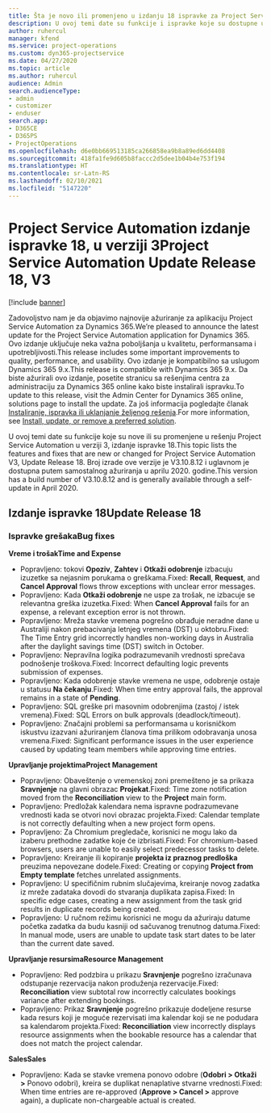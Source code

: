 ```yaml
---
title: Šta je novo ili promenjeno u izdanju 18 ispravke za Project Service Automation verzije 3
description: U ovoj temi date su funkcije i ispravke koje su dostupne u izdanju 18 ispravke za Project Service Automation verzije 3.
author: ruhercul
manager: kfend
ms.service: project-operations
ms.custom: dyn365-projectservice
ms.date: 04/27/2020
ms.topic: article
ms.author: ruhercul
audience: Admin
search.audienceType:
- admin
- customizer
- enduser
search.app:
- D365CE
- D365PS
- ProjectOperations
ms.openlocfilehash: d6e0bb669513185ca266858ea9b8a89ed6dd4408
ms.sourcegitcommit: 418fa1fe9d605b8faccc2d5dee1b04b4e753f194
ms.translationtype: HT
ms.contentlocale: sr-Latn-RS
ms.lasthandoff: 02/10/2021
ms.locfileid: "5147220"
---
```

# <a name="project-service-automation-update-release-18-v3"></a><span data-ttu-id="0de9f-103">Project Service Automation izdanje ispravke 18, u verziji 3</span><span class="sxs-lookup"><span data-stu-id="0de9f-103">Project Service Automation Update Release 18, V3</span></span>

[!include [banner](../includes/psa-now-project-operations.md)]

<span data-ttu-id="0de9f-104">Zadovoljstvo nam je da objavimo najnovije ažuriranje za aplikaciju Project Service Automation za Dynamics 365.</span><span class="sxs-lookup"><span data-stu-id="0de9f-104">We’re pleased to announce the latest update for the Project Service Automation application for Dynamics 365.</span></span> <span data-ttu-id="0de9f-105">Ovo izdanje uključuje neka važna poboljšanja u kvalitetu, performansama i upotrebljivosti.</span><span class="sxs-lookup"><span data-stu-id="0de9f-105">This release includes some important improvements to quality, performance, and usability.</span></span> <span data-ttu-id="0de9f-106">Ovo izdanje je kompatibilno sa uslugom Dynamics 365 9.x.</span><span class="sxs-lookup"><span data-stu-id="0de9f-106">This release is compatible with Dynamics 365 9.x.</span></span> <span data-ttu-id="0de9f-107">Da biste ažurirali ovo izdanje, posetite stranicu sa rešenjima centra za administraciju za Dynamics 365 online kako biste instalirali ispravku.</span><span class="sxs-lookup"><span data-stu-id="0de9f-107">To update to this release, visit the Admin Center for Dynamics 365 online, solutions page to install the update.</span></span> <span data-ttu-id="0de9f-108">Za još informacija pogledajte članak [Instaliranje, ispravka ili uklanjanje željenog rešenja](https://docs.microsoft.com/power-platform/admin/install-remove-preferred-solution).</span><span class="sxs-lookup"><span data-stu-id="0de9f-108">For more information, see [Install, update, or remove a preferred solution](https://docs.microsoft.com/power-platform/admin/install-remove-preferred-solution).</span></span>

<span data-ttu-id="0de9f-109">U ovoj temi date su funkcije koje su nove ili su promenjene u rešenju Project Service Automation u verziji 3, izdanje ispravke 18.</span><span class="sxs-lookup"><span data-stu-id="0de9f-109">This topic lists the features and fixes that are new or changed for Project Service Automation V3, Update Release 18.</span></span> <span data-ttu-id="0de9f-110">Broj izrade ove verzije je V3.10.8.12 i uglavnom je dostupna putem samostalnog ažuriranja u aprilu 2020. godine.</span><span class="sxs-lookup"><span data-stu-id="0de9f-110">This version has a build number of V3.10.8.12 and is generally available through a self-update in April 2020.</span></span>

## <a name="update-release-18"></a><span data-ttu-id="0de9f-111">Izdanje ispravke 18</span><span class="sxs-lookup"><span data-stu-id="0de9f-111">Update Release 18</span></span>

### <a name="bug-fixes"></a><span data-ttu-id="0de9f-112">Ispravke grešaka</span><span class="sxs-lookup"><span data-stu-id="0de9f-112">Bug fixes</span></span>

<span data-ttu-id="0de9f-113">**Vreme i trošak**</span><span class="sxs-lookup"><span data-stu-id="0de9f-113">**Time and Expense**</span></span>

- <span data-ttu-id="0de9f-114">Popravljeno: tokovi **Opoziv**, **Zahtev** i **Otkaži odobrenje** izbacuju izuzetke sa nejasnim porukama o greškama.</span><span class="sxs-lookup"><span data-stu-id="0de9f-114">Fixed: **Recall**, **Request**, and **Cancel Approval** flows throw exceptions with unclear error messages.</span></span>
- <span data-ttu-id="0de9f-115">Popravljeno: Kada **Otkaži odobrenje** ne uspe za trošak, ne izbacuje se relevantna greška izuzetka.</span><span class="sxs-lookup"><span data-stu-id="0de9f-115">Fixed: When **Cancel Approval** fails for an expense, a relevant exception error is not thrown.</span></span>
- <span data-ttu-id="0de9f-116">Popravljeno: Mreža stavke vremena pogrešno obrađuje neradne dane u Australiji nakon prebacivanja letnjeg vremena (DST) u oktobru.</span><span class="sxs-lookup"><span data-stu-id="0de9f-116">Fixed: The Time Entry grid incorrectly handles non-working days in Australia after the daylight savings time (DST) switch in October.</span></span>
- <span data-ttu-id="0de9f-117">Popravljeno: Nepravilna logika podrazumevanih vrednosti sprečava podnošenje troškova.</span><span class="sxs-lookup"><span data-stu-id="0de9f-117">Fixed: Incorrect defaulting logic prevents submission of expenses.</span></span>
- <span data-ttu-id="0de9f-118">Popravljeno: Kada odobrenje stavke vremena ne uspe, odobrenje ostaje u statusu **Na čekanju**.</span><span class="sxs-lookup"><span data-stu-id="0de9f-118">Fixed: When time entry approval fails, the approval remains in a state of **Pending**.</span></span>
- <span data-ttu-id="0de9f-119">Popravljeno: SQL greške pri masovnim odobrenjima (zastoj / istek vremena).</span><span class="sxs-lookup"><span data-stu-id="0de9f-119">Fixed: SQL Errors on bulk approvals (deadlock/timeout).</span></span>
- <span data-ttu-id="0de9f-120">Popravljeno: Značajni problemi sa performansama u korisničkom iskustvu izazvani ažuriranjem članova tima prilikom odobravanja unosa vremena.</span><span class="sxs-lookup"><span data-stu-id="0de9f-120">Fixed: Significant performance issues in the user experience caused by updating team members while approving time entries.</span></span>

<span data-ttu-id="0de9f-121">**Upravljanje projektima**</span><span class="sxs-lookup"><span data-stu-id="0de9f-121">**Project Management**</span></span>

- <span data-ttu-id="0de9f-122">Popravljeno: Obaveštenje o vremenskoj zoni premešteno je sa prikaza **Sravnjenje** na glavni obrazac **Projekat**.</span><span class="sxs-lookup"><span data-stu-id="0de9f-122">Fixed: Time zone notification moved from the **Reconciliation** view to the **Project** main form.</span></span>
- <span data-ttu-id="0de9f-123">Popravljeno: Predložak kalendara nema ispravne podrazumevane vrednosti kada se otvori novi obrazac projekta.</span><span class="sxs-lookup"><span data-stu-id="0de9f-123">Fixed: Calendar template is not correctly defaulting when a new project form opens.</span></span>
- <span data-ttu-id="0de9f-124">Popravljeno: Za Chromium pregledače, korisnici ne mogu lako da izaberu prethodne zadatke koje će izbrisati.</span><span class="sxs-lookup"><span data-stu-id="0de9f-124">Fixed: For chromium-based browsers, users are unable to easily select predecessor tasks to delete.</span></span>
- <span data-ttu-id="0de9f-125">Popravljeno: Kreiranje ili kopiranje **projekta iz praznog predloška** preuzima nepovezane dodele.</span><span class="sxs-lookup"><span data-stu-id="0de9f-125">Fixed: Creating or copying **Project from Empty template** fetches unrelated assignments.</span></span>
- <span data-ttu-id="0de9f-126">Popravljeno: U specifičnim rubnim slučajevima, kreiranje novog zadatka iz mreže zadataka dovodi do stvaranja duplikata zapisa.</span><span class="sxs-lookup"><span data-stu-id="0de9f-126">Fixed: In specific edge cases, creating a new assignment from the task grid results in duplicate records being created.</span></span>
- <span data-ttu-id="0de9f-127">Popravljeno: U ručnom režimu korisnici ne mogu da ažuriraju datume početka zadatka da budu kasniji od sačuvanog trenutnog datuma.</span><span class="sxs-lookup"><span data-stu-id="0de9f-127">Fixed: In manual mode, users are unable to update task start dates to be later than the current date saved.</span></span>

<span data-ttu-id="0de9f-128">**Upravljanje resursima**</span><span class="sxs-lookup"><span data-stu-id="0de9f-128">**Resource Management**</span></span>

- <span data-ttu-id="0de9f-129">Popravljeno: Red podzbira u prikazu **Sravnjenje** pogrešno izračunava odstupanje rezervacija nakon produženja rezervacije.</span><span class="sxs-lookup"><span data-stu-id="0de9f-129">Fixed: **Reconciliation** view subtotal row incorrectly calculates bookings variance after extending bookings.</span></span>
- <span data-ttu-id="0de9f-130">Popravljeno: Prikaz **Sravnjenje** pogrešno prikazuje dodeljene resurse kada resurs koji je moguće rezervisati ima kalendar koji se ne podudara sa kalendarom projekta.</span><span class="sxs-lookup"><span data-stu-id="0de9f-130">Fixed: **Reconciliation** view incorrectly displays resource assignments when the bookable resource has a calendar that does not match the project calendar.</span></span>

<span data-ttu-id="0de9f-131">**Sales**</span><span class="sxs-lookup"><span data-stu-id="0de9f-131">**Sales**</span></span>

- <span data-ttu-id="0de9f-132">Popravljeno: Kada se stavke vremena ponovo odobre (**Odobri > Otkaži >** Ponovo odobri), kreira se duplikat nenaplative stvarne vrednosti.</span><span class="sxs-lookup"><span data-stu-id="0de9f-132">Fixed: When time entries are re-approved (**Approve > Cancel >** approve again), a duplicate non-chargeable actual is created.</span></span>
